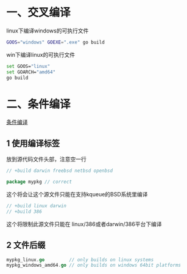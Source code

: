 
# 一、交叉编译


linux下编译windows的可执行文件
```bash
GOOS="windows" GOEXE=".exe" go build
```

win下编译linux的可执行文件
```bash
set GOOS="linux"
set GOARCH="amd64"
go build
```


# 二、条件编译
[条件编译](https://studygolang.com/articles/154)

## 1 使用编译标签 

放到源代码文件头部，注意空一行
```go
// +build darwin freebsd netbsd openbsd

package mypkg // correct
```
这个将会让这个源文件只能在支持kqueue的BSD系统里编译


```go
// +build linux darwin
// +build 386
```
这个将限制此源文件只能在 linux/386或者darwin/386平台下编译

## 2 文件后缀


```go
mypkg_linux.go         // only builds on linux systems
mypkg_windows_amd64.go // only builds on windows 64bit platforms
```
